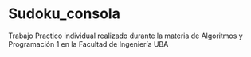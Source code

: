 # Sudoku_consola
Trabajo Practico individual realizado durante la materia de Algoritmos y Programación 1 en la Facultad de Ingeniería UBA

